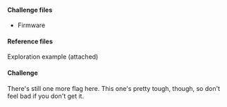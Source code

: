 #### Challenge files

* <i class="fab fa-usb"></i> Firmware

#### Reference files

Exploration example (attached)

#### Challenge

There's still one more flag here. This one's pretty tough, though, so don't feel bad if you don't get it.
